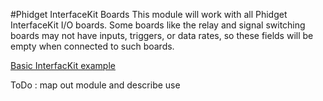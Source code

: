 #Phidget InterfaceKit Boards
This module will work with all Phidget InterfaceKit I/O boards. Some boards like the relay and signal switching boards may not have inputs, triggers, or data rates, so these fields will be empty when connected to such boards.

[Basic InterfacKit example](https://github.com/RIAEvangelist/node-phidget-API/blob/master/examples/InterfaceKit.js)

ToDo : map out module and describe use
